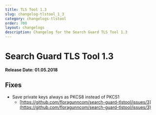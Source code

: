 ```yaml
---
title: TLS Tool 1.3
slug: changelog-tlstool_1_3
category: changelogs-tlstool
order: 700
layout: changelogs
description: Changelog for the Search Guard TLS Tool 1.3
---
```


<!---
Copryight 2010 floragunn GmbH
-->

# Search Guard TLS Tool 1.3

**Release Date: 01.05.2018**

## Fixes

* Save private keys always as PKCS8 instead of PKCS1
  * [https://github.com/floragunncom/search-guard-tlstool/issues/3](https://github.com/floragunncom/search-guard-tlstool/issues/3)